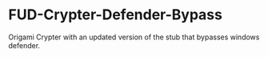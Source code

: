 # FUD-Crypter-Defender-Bypass
Origami Crypter with an updated version of the stub that bypasses windows defender.
